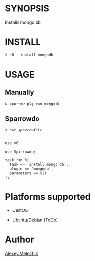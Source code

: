 # SYNOPSIS

Installs mongo db


# INSTALL

    $ s6 --install mongodb


# USAGE

## Manually

    $ sparrow plg run mongodb

## Sparrowdo

    $ cat sparrowfile


    use v6;

    use Sparrowdo;

    task_run %(
      task => 'install mongo db',
      plugin => 'mongodb',
      parameters => %()
    );

# Platforms supported

* CentOS

* Ubuntu/Debian (ToDo)

# Author

[Alexey Melezhik](melezhik@gmail.com)
